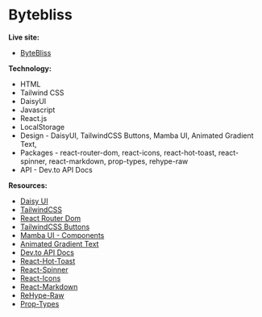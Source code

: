 # Bytebliss

**Live site:**  

- [ByteBliss](https://bytebliss.netlify.app/)


**Technology:**  

- HTML
- Tailwind CSS
- DaisyUI
- Javascript
- React.js
- LocalStorage
- Design - DaisyUI, TailwindCSS Buttons, Mamba UI, Animated Gradient Text, 
- Packages - react-router-dom, react-icons, react-hot-toast, react-spinner, react-markdown, prop-types, rehype-raw
- API - Dev.to API Docs


**Resources:**  

- [Daisy UI](https://daisyui.com/)
- [TailwindCSS](https://tailwindcss.com/)
- [React Router Dom](https://reactrouter.com/en/main)
- [TailwindCSS Buttons](https://devdojo.com/tailwindcss/buttons)
- [Mamba UI - Components](https://mambaui.com/components)
- [Animated Gradient Text](https://www.andrealves.dev/blog/how-to-make-an-animated-gradient-text-with-tailwindcss/)
- [Dev.to API Docs](https://developers.forem.com/api/v1#tag/articles/operation/getArticles)
- [React-Hot-Toast](https://react-hot-toast.com/)
- [React-Spinner](https://www.npmjs.com/package/react-spinners)
- [React-Icons](https://react-icons.github.io/react-icons/)
- [React-Markdown](https://www.npmjs.com/package/react-markdown)
- [ReHype-Raw](https://www.npmjs.com/package/rehype-raw)
- [Prop-Types](https://www.npmjs.com/package/prop-types)
